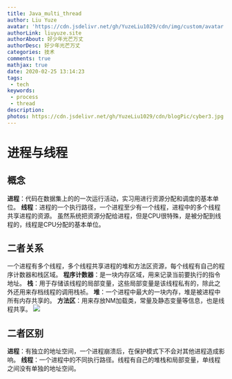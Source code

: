 ```yaml
---
title: Java_multi_thread
author: Liu Yuze
avatar: 'https://cdn.jsdelivr.net/gh/YuzeLiu1029/cdn/img/custom/avatar.jpg'
authorLink: liuyuze.site
authorAbout: 好少年光芒万丈
authorDesc: 好少年光芒万丈
categories: 技术
comments: true
mathjax: true
date: 2020-02-25 13:14:23
tags:
 - tech
keywords:
 - process
 - thread
description:
photos: https://cdn.jsdelivr.net/gh/YuzeLiu1029/cdn/blogPic/cyber3.jpg
---
```

# 进程与线程
## 概念
**进程**：代码在数据集上的的一次运行活动，实习用进行资源分配和调度的基本单位。
**线程**：进程的一个执行路径，一个进程至少有一个线程，进程中的多个线程共享进程的资源。
虽然系统把资源分配给进程，但是CPU很特殊，是被分配到线程的，线程是CPU分配的基本单位。
## 二者关系
一个进程有多个线程，多个线程共享进程的堆和方法区资源，每个线程有自己的程序计数器和栈区域。
**程序计数器**：是一块内存区域，用来记录当前要执行的指令地址。
**栈**：用于存储该线程的局部变量，这些局部变量是该线程私有的，除此之外还用来存档线程的调用栈祯。
**堆**：一个进程中最大的一块内存，堆是被进程中所有内存共享的。
**方法区**：用来存放NM加载类，常量及静态变量等信息，也是线程共享。
![](https://cdn.jsdelivr.net/gh/YuzeLiu1029/cdn/blogPic/jmtpic1.png)
## 二者区别
**进程**：有独立的地址空间，一个进程崩溃后，在保护模式下不会对其他进程造成影响。
**线程**：一个进程中的不同执行路径。线程有自己的堆栈和局部变量，单线程之间没有单独的地址空间。

